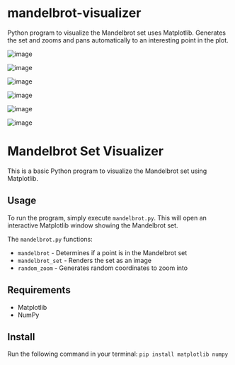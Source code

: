 # mandelbrot-visualizer

Python program to visualize the Mandelbrot set uses Matplotlib. Generates the set and zooms and pans automatically to an interesting point in the plot.

![image](https://github.com/HersheyxBar/mandelbrot-visualizer/assets/35160750/58051d51-93c8-46c6-ba5b-93e621caed73)

![image](https://github.com/HersheyxBar/mandelbrot-visualizer/assets/35160750/2b94f6b2-73ed-4bb2-89da-df20a303c546)

![image](https://github.com/HersheyxBar/mandelbrot-visualizer/assets/35160750/e906f1bf-9003-496f-81a0-09355c6b087b)

![image](https://github.com/HersheyxBar/mandelbrot-visualizer/assets/35160750/24d76e1e-f293-43b6-b616-af24d9ebc0c0)

![image](https://github.com/HersheyxBar/mandelbrot-visualizer/assets/35160750/d7de23dc-804f-42a3-a9bd-061b07238820)

![image](https://github.com/HersheyxBar/mandelbrot-visualizer/assets/35160750/d807235b-da5d-4fdc-9fee-e9c02098102a)


# Mandelbrot Set Visualizer

This is a basic Python program to visualize the Mandelbrot set using Matplotlib.

## Usage

To run the program, simply execute `mandelbrot.py`. This will open an interactive Matplotlib window showing the Mandelbrot set. 

The `mandelbrot.py` functions:

- `mandelbrot` - Determines if a point is in the Mandelbrot set 
- `mandelbrot_set` - Renders the set as an image
- `random_zoom` - Generates random coordinates to zoom into

## Requirements

- Matplotlib
- NumPy

## Install

Run the following command in your terminal: 
`pip install matplotlib numpy`



